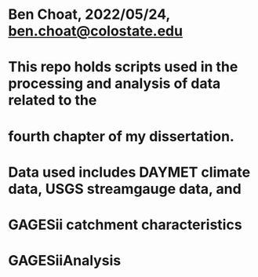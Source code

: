 # Ben Choat, 2022/05/24, ben.choat@colostate.edu

# This repo holds scripts used in the processing and analysis of data related to the
# fourth chapter of my dissertation.

# Data used includes DAYMET climate data, USGS streamgauge data, and 
# GAGESii catchment characteristics 


# GAGESiiAnalysis
